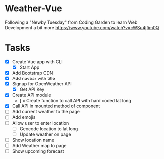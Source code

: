# Weather-Vue

Following a "Newby Tuesday" from Coding Garden to learn Web Development a bit more
https://www.youtube.com/watch?v=cWSu4jfim0Q

# Tasks

- [x] Create Vue app with CLI
  - [x] Start App
- [x] Add Bootstrap CDN
- [x] Add navbar with title
- [x] Signup for OpenWeather API
  - [x] Get API Key
- [x] Create API module
  - [ x Create function to call API with hard coded lat long
- [x] Call API in mounted method of component
- [ ] Add current weather to the page
- [ ] Add emojis
- [ ] Allow user to enter location
  - [ ] Geocode location to lat long
  - [ ] Update weather on page
- [ ] Show location name
- [ ] Add Weather map to page
- [ ] Show upcoming forecast
